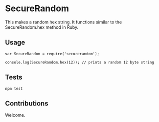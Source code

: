 # SecureRandom

This makes a random hex string.  It functions similar to the SecureRandom.hex method in Ruby.

## Usage

```
var SecureRandom = require('securerandom');

console.log(SecureRandom.hex(12)); // prints a random 12 byte string
```

## Tests

``` npm test ```

## Contributions

Welcome.

